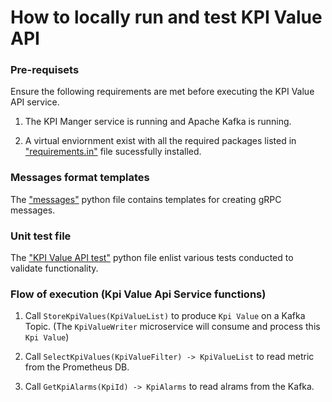 # How to locally run and test KPI Value API

### Pre-requisets 
Ensure the following requirements are met before executing the KPI Value API service.

1. The KPI Manger service is running and Apache Kafka is running.

2. A virtual enviornment exist with all the required packages listed in ["requirements.in"](https://labs.etsi.org/rep/tfs/controller/-/blob/develop/src/kpi_value_api/requirements.in) file sucessfully installed.


### Messages format templates
The ["messages"](https://labs.etsi.org/rep/tfs/controller/-/blob/develop/src/kpi_value_api/tests/messages.py) python file contains templates for creating gRPC messages.

### Unit test file
The ["KPI Value API test"](https://labs.etsi.org/rep/tfs/controller/-/blob/develop/src/kpi_value_api/tests/test_kpi_value_api.py) python file enlist various tests conducted to validate functionality.

### Flow of execution (Kpi Value Api Service functions)
1. Call `StoreKpiValues(KpiValueList)` to produce `Kpi Value` on a Kafka Topic. (The `KpiValueWriter` microservice will consume and process this `Kpi Value`)

2. Call `SelectKpiValues(KpiValueFilter) -> KpiValueList` to read metric from the Prometheus DB.

3. Call `GetKpiAlarms(KpiId) -> KpiAlarms` to read alrams from the Kafka.
